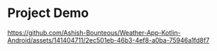 # Project Demo  

https://github.com/Ashish-Bounteous/Weather-App-Kotlin-Android/assets/141404711/2ec501eb-46b3-4ef8-a0ba-75946a1fd8f7

